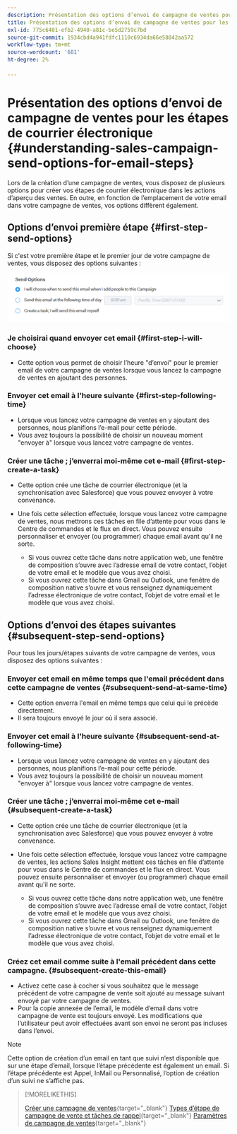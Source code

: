 ```yaml
---
description: Présentation des options d’envoi de campagne de ventes pour les étapes de courrier électronique - Documents Marketo - Documentation du produit
title: Présentation des options d’envoi de campagne de ventes pour les étapes de courrier électronique
exl-id: 775c6401-efb2-4940-a81c-be5d2759c7bd
source-git-commit: 1934cbd4a941fdfc1110c6934da66e58042aa572
workflow-type: tm+mt
source-wordcount: '681'
ht-degree: 2%

---
```


# Présentation des options d’envoi de campagne de ventes pour les étapes de courrier électronique {#understanding-sales-campaign-send-options-for-email-steps}

Lors de la création d’une campagne de ventes, vous disposez de plusieurs options pour créer vos étapes de courrier électronique dans les actions d’aperçu des ventes. En outre, en fonction de l’emplacement de votre email dans votre campagne de ventes, vos options diffèrent également.

## Options d’envoi première étape {#first-step-send-options}

Si c&#39;est votre première étape et le premier jour de votre campagne de ventes, vous disposez des options suivantes :

![](assets/understanding-sales-campaign-send-options-for-email-steps-1.png)

### Je choisirai quand envoyer cet email {#first-step-i-will-choose}

* Cette option vous permet de choisir l’heure &quot;d’envoi&quot; pour le premier email de votre campagne de ventes lorsque vous lancez la campagne de ventes en ajoutant des personnes.

### Envoyer cet email à l&#39;heure suivante {#first-step-following-time}

* Lorsque vous lancez votre campagne de ventes en y ajoutant des personnes, nous planifions l’e-mail pour cette période.
* Vous avez toujours la possibilité de choisir un nouveau moment &quot;envoyer à&quot; lorsque vous lancez votre campagne de ventes.

### Créer une tâche ; j’enverrai moi-même cet e-mail {#first-step-create-a-task}

* Cette option crée une tâche de courrier électronique (et la synchronisation avec Salesforce) que vous pouvez envoyer à votre convenance.
* Une fois cette sélection effectuée, lorsque vous lancez votre campagne de ventes, nous mettrons ces tâches en file d’attente pour vous dans le Centre de commandes et le flux en direct. Vous pouvez ensuite personnaliser et envoyer (ou programmer) chaque email avant qu&#39;il ne sorte.

   * Si vous ouvrez cette tâche dans notre application web, une fenêtre de composition s’ouvre avec l’adresse email de votre contact, l’objet de votre email et le modèle que vous avez choisi.
   * Si vous ouvrez cette tâche dans Gmail ou Outlook, une fenêtre de composition native s’ouvre et vous renseignez dynamiquement l’adresse électronique de votre contact, l’objet de votre email et le modèle que vous avez choisi.

## Options d’envoi des étapes suivantes {#subsequent-step-send-options}

Pour tous les jours/étapes suivants de votre campagne de ventes, vous disposez des options suivantes :

### Envoyer cet email en même temps que l&#39;email précédent dans cette campagne de ventes {#subsequent-send-at-same-time}

* Cette option enverra l&#39;email en même temps que celui qui le précède directement.
* Il sera toujours envoyé le jour où il sera associé.

### Envoyer cet email à l&#39;heure suivante {#subsequent-send-at-following-time}

* Lorsque vous lancez votre campagne de ventes en y ajoutant des personnes, nous planifions l’e-mail pour cette période.
* Vous avez toujours la possibilité de choisir un nouveau moment &quot;envoyer à&quot; lorsque vous lancez votre campagne de ventes.

### Créer une tâche ; j’enverrai moi-même cet e-mail {#subsequent-create-a-task}

* Cette option crée une tâche de courrier électronique (et la synchronisation avec Salesforce) que vous pouvez envoyer à votre convenance.
* Une fois cette sélection effectuée, lorsque vous lancez votre campagne de ventes, les actions Sales Insight mettent ces tâches en file d’attente pour vous dans le Centre de commandes et le flux en direct. Vous pouvez ensuite personnaliser et envoyer (ou programmer) chaque email avant qu&#39;il ne sorte.

   * Si vous ouvrez cette tâche dans notre application web, une fenêtre de composition s’ouvre avec l’adresse email de votre contact, l’objet de votre email et le modèle que vous avez choisi.
   * Si vous ouvrez cette tâche dans Gmail ou Outlook, une fenêtre de composition native s’ouvre et vous renseignez dynamiquement l’adresse électronique de votre contact, l’objet de votre email et le modèle que vous avez choisi.

### Créez cet email comme suite à l&#39;email précédent dans cette campagne. {#subsequent-create-this-email}

* Activez cette case à cocher si vous souhaitez que le message précédent de votre campagne de vente soit ajouté au message suivant envoyé par votre campagne de ventes.
* Pour la copie annexée de l’email, le modèle d’email dans votre campagne de vente est toujours envoyé. Les modifications que l’utilisateur peut avoir effectuées avant son envoi ne seront pas incluses dans l’envoi.

>[!NOTE]
>
>Cette option de création d’un email en tant que suivi n’est disponible que sur une étape d’email, lorsque l’étape précédente est également un email. Si l’étape précédente est Appel, InMail ou Personnalisé, l’option de création d’un suivi ne s’affiche pas.

>[!MORELIKETHIS]
>
>[Créer une campagne de ventes](/help/marketo/product-docs/marketo-sales-insight/actions/campaigns/create-a-sales-campaign.md){target="_blank"}
>[Types d’étape de campagne de vente et tâches de rappel](/help/marketo/product-docs/marketo-sales-insight/actions/campaigns/sales-campaign-step-types-and-reminder-tasks.md){target="_blank"}
>[Paramètres de campagne de ventes](/help/marketo/product-docs/marketo-sales-insight/actions/campaigns/sales-campaign-settings.md){target="_blank"}
